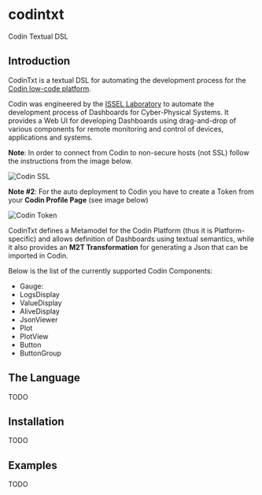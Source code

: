 # codintxt
Codin Textual DSL

## Introduction

CodinTxt is a textual DSL for automating the development process for the
[Codin low-code platform](https://codin.issel.ee.auth.gr/).

Codin was engineered by the [ISSEL Laboratory](https://lab.issel.ee.auth.gr/)
to automate the development process of Dashboards for Cyber-Physical Systems.
It provides a Web UI for developing Dashboards using drag-and-drop of various
components for remote monitoring and control of devices, applications and
systems.

**Note**:
In order to connect from Codin to non-secure hosts (not SSL) follow the instructions from the image below.

![Codin SSL](https://cdn.discordapp.com/attachments/1174290357333266482/1179008567475458108/image.png?ex=6578384b&is=6565c34b&hm=be39efda5e048dc7a699188026549b8bce306a2a77f807616b37f9f48f85464b&)

**Note #2**: For the auto deployment to Codin you have to create a Token from your **Codin Profile Page** (see image below)

![Codin Token](https://media.discordapp.net/attachments/779427740826730516/1179011338480123975/image.png)

CodinTxt defines a Metamodel for the Codin Platform (thus it is
Platform-specific) and allows definition of Dashboards using textual semantics,
while it also provides an **M2T Transformation** for generating a Json that can
be imported in Codin.

Below is the list of the currently supported Codin Components:

- Gauge:
- LogsDisplay
- ValueDisplay
- AliveDisplay
- JsonViewer
- Plot
- PlotView
- Button
- ButtonGroup


## The Language

TODO

## Installation

TODO

## Examples

TODO
